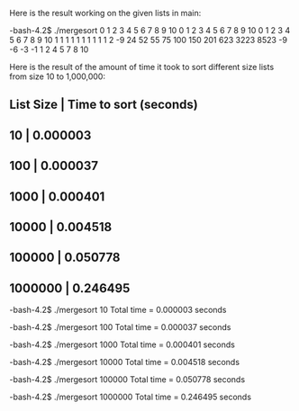 Here is the result working on the given lists in main:

-bash-4.2$ ./mergesort 
0 1 2 3 4 5 6 7 8 9 10 
0 1 2 3 4 5 6 7 8 9 10 
0 1 2 3 4 5 6 7 8 9 10 
1 1 1 1 1 1 1 1 1 1 2 
-9 24 52 55 75 100 150 201 623 3223 8523 
-9 -6 -3 -1 1 2 4 5 7 8 10


Here is the result of the amount of time it took to sort different size lists from size 10 to 1,000,000:


List Size   |  Time to sort (seconds)
-------------------------------------
10          |  0.000003
-------------------------------------
100         |  0.000037
-------------------------------------
1000        |  0.000401
-------------------------------------
10000       |  0.004518
-------------------------------------
100000      |  0.050778
-------------------------------------
1000000     |  0.246495
-------------------------------------






-bash-4.2$ ./mergesort 10
Total time = 0.000003 seconds

-bash-4.2$ ./mergesort 100
Total time = 0.000037 seconds

-bash-4.2$ ./mergesort 1000
Total time = 0.000401 seconds

-bash-4.2$ ./mergesort 10000
Total time = 0.004518 seconds

-bash-4.2$ ./mergesort 100000
Total time = 0.050778 seconds

-bash-4.2$ ./mergesort 1000000
Total time = 0.246495 seconds

